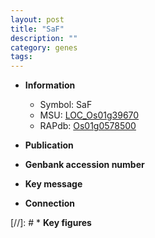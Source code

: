 ```yaml
---
layout: post
title: "SaF"
description: ""
category: genes
tags: 
---
```


* **Information**  
    + Symbol: SaF  
    + MSU: [LOC_Os01g39670](http://rice.uga.edu/cgi-bin/ORF_infopage.cgi?orf=LOC_Os01g39670)  
    + RAPdb: [Os01g0578500](http://rapdb.dna.affrc.go.jp/viewer/gbrowse_details/irgsp1?name=Os01g0578500)  

* **Publication**  

* **Genbank accession number**  

* **Key message**  

* **Connection**  

[//]: # * **Key figures**  


